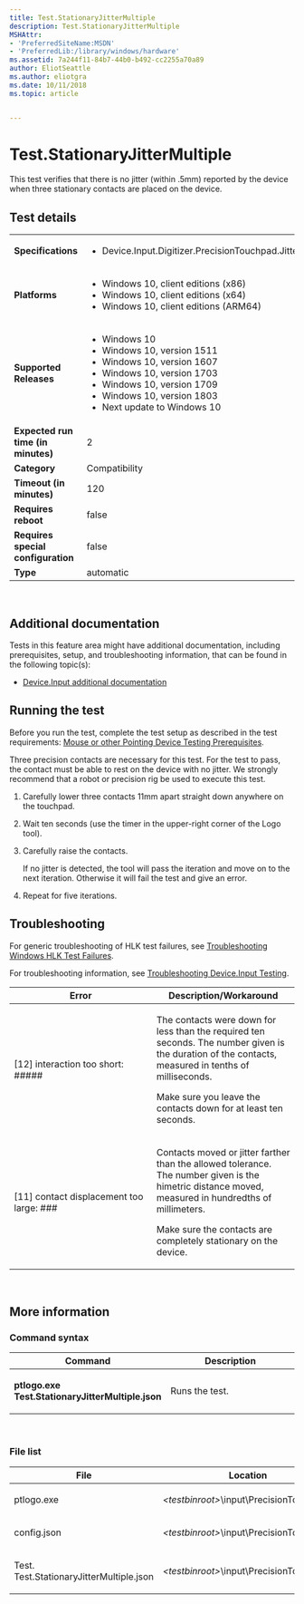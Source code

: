 ```yaml
---
title: Test.StationaryJitterMultiple
description: Test.StationaryJitterMultiple
MSHAttr:
- 'PreferredSiteName:MSDN'
- 'PreferredLib:/library/windows/hardware'
ms.assetid: 7a244f11-84b7-44b0-b492-cc2255a70a89
author: EliotSeattle
ms.author: eliotgra
ms.date: 10/11/2018
ms.topic: article


---
```


# <span id="p_hlk_test.c9c3137b-3806-4fc0-add7-9b41093006dd"></span>Test.StationaryJitterMultiple


This test verifies that there is no jitter (within .5mm) reported by the device when three stationary contacts are placed on the device.

## Test details
|||
|---|---|
| **Specifications**  | <ul><li>Device.Input.Digitizer.PrecisionTouchpad.Jitter</li></ul> |  
| **Platforms**   | <ul><li>Windows 10, client editions (x86)</li><li>Windows 10, client editions (x64)</li><li>Windows 10, client editions (ARM64)</li></ul> |
| **Supported Releases** | <ul><li>Windows 10</li><li>Windows 10, version 1511</li><li>Windows 10, version 1607</li><li>Windows 10, version 1703</li><li>Windows 10, version 1709</li><li>Windows 10, version 1803</li><li>Next update to Windows 10</li></ul> |
|**Expected run time (in minutes)**| 2 |
|**Category**| Compatibility |
|**Timeout (in minutes)**| 120 |
|**Requires reboot**| false |
|**Requires special configuration**| false |
|**Type**| automatic |

 

## <span id="Additional_documentation"></span><span id="additional_documentation"></span><span id="ADDITIONAL_DOCUMENTATION"></span>Additional documentation


Tests in this feature area might have additional documentation, including prerequisites, setup, and troubleshooting information, that can be found in the following topic(s):

-   [Device.Input additional documentation](device-input-additional-documentation.md)

## <span id="Running_the_test"></span><span id="running_the_test"></span><span id="RUNNING_THE_TEST"></span>Running the test


Before you run the test, complete the test setup as described in the test requirements: [Mouse or other Pointing Device Testing Prerequisites](mouse-or-other-pointing-device-testing-prerequisites.md).

Three precision contacts are necessary for this test. For the test to pass, the contact must be able to rest on the device with no jitter. We strongly recommend that a robot or precision rig be used to execute this test.

1.  Carefully lower three contacts 11mm apart straight down anywhere on the touchpad.

2.  Wait ten seconds (use the timer in the upper-right corner of the Logo tool).

3.  Carefully raise the contacts.

    If no jitter is detected, the tool will pass the iteration and move on to the next iteration. Otherwise it will fail the test and give an error.

4.  Repeat for five iterations.

## <span id="Troubleshooting"></span><span id="troubleshooting"></span><span id="TROUBLESHOOTING"></span>Troubleshooting


For generic troubleshooting of HLK test failures, see [Troubleshooting Windows HLK Test Failures](..\user\troubleshooting-windows-hlk-test-failures.md).

For troubleshooting information, see [Troubleshooting Device.Input Testing](troubleshooting-deviceinput-testing.md).

<table>
<colgroup>
<col width="50%" />
<col width="50%" />
</colgroup>
<thead>
<tr class="header">
<th>Error</th>
<th>Description/Workaround</th>
</tr>
</thead>
<tbody>
<tr class="odd">
<td><p>[12] interaction too short: #####</p></td>
<td><p>The contacts were down for less than the required ten seconds. The number given is the duration of the contacts, measured in tenths of milliseconds.</p>
<p>Make sure you leave the contacts down for at least ten seconds.</p></td>
</tr>
<tr class="even">
<td><p>[11] contact displacement too large: ###</p></td>
<td><p>Contacts moved or jitter farther than the allowed tolerance. The number given is the himetric distance moved, measured in hundredths of millimeters.</p>
<p>Make sure the contacts are completely stationary on the device.</p></td>
</tr>
</tbody>
</table>

 

## <span id="More_information"></span><span id="more_information"></span><span id="MORE_INFORMATION"></span>More information


### <span id="Command_syntax"></span><span id="command_syntax"></span><span id="COMMAND_SYNTAX"></span>Command syntax

<table>
<colgroup>
<col width="50%" />
<col width="50%" />
</colgroup>
<thead>
<tr class="header">
<th>Command</th>
<th>Description</th>
</tr>
</thead>
<tbody>
<tr class="odd">
<td><p><strong>ptlogo.exe Test.StationaryJitterMultiple.json</strong></p></td>
<td><p>Runs the test.</p></td>
</tr>
</tbody>
</table>

 

### <span id="File_list"></span><span id="file_list"></span><span id="FILE_LIST"></span>File list

<table>
<colgroup>
<col width="50%" />
<col width="50%" />
</colgroup>
<thead>
<tr class="header">
<th>File</th>
<th>Location</th>
</tr>
</thead>
<tbody>
<tr class="odd">
<td><p>ptlogo.exe</p></td>
<td><p><em>&lt;testbinroot&gt;</em>\input\PrecisionTouchpad\</p></td>
</tr>
<tr class="even">
<td><p>config.json</p></td>
<td><p><em>&lt;testbinroot&gt;</em>\input\PrecisionTouchpad\</p></td>
</tr>
<tr class="odd">
<td><p>Test. Test.StationaryJitterMultiple.json</p></td>
<td><p><em>&lt;testbinroot&gt;</em>\input\PrecisionTouchpad\</p></td>
</tr>
</tbody>
</table>

 

 

 






